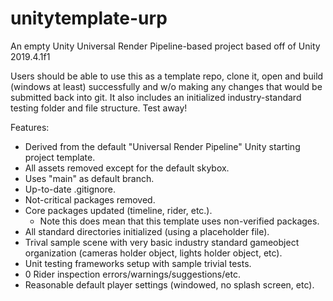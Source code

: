 # unitytemplate-urp
An empty Unity Universal Render Pipeline-based project based off of Unity 2019.4.1f1

Users should be able to use this as a template repo, clone it, open and build (windows at least) successfully and w/o making any changes that would be submitted back into git. It also includes an initialized industry-standard testing folder and file structure. Test away!

Features:
- Derived from the default "Universal Render Pipeline" Unity starting project template.
- All assets removed except for the default skybox.
- Uses "main" as default branch.
- Up-to-date .gitignore.
- Not-critical packages removed.
- Core packages updated (timeline, rider, etc.).
  - Note this does mean that this template uses non-verified packages.
- All standard directories initialized (using a placeholder file).
- Trival sample scene with very basic industry standard gameobject organization (cameras holder object, lights holder object, etc).
- Unit testing frameworks setup with sample trivial tests.
- 0 Rider inspection errors/warnings/suggestions/etc.
- Reasonable default player settings (windowed, no splash screen, etc).
